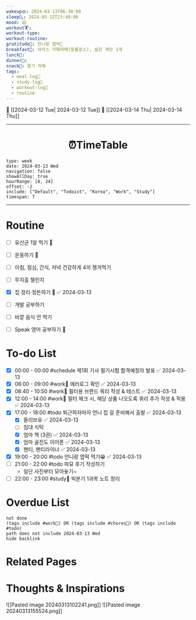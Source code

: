 ```yaml
---
wakeup🌞: 2024-03-13T06:30:00
sleep🌜: 2024-03-12T23:40:00
mood: 😄
workout🏋️: 
workout-type: 
workout-routine: 
gratitude🙏: 언니랑 엽떡🍲
breakfast🍳: 아이스 카페라떼(알룰로스), 삶은 계란 1개
lunch🍚: 
dinner🥗: 
snack🍬: 딸기 라떼
tags:
  - meal-log📝
  - study-log📓
  - workout-log💪
  - routine
---
```


🔺 [[2024-03-12 Tue| 2024-03-12 Tue]]
🔻 [[2024-03-14 Thu| 2024-03-14 Thu]]
___
<h1> <center>⏰TimeTable </center> </h1>

```gEvent
type: week
date: 2024-03-13 Wed
navigation: false
showAllDay: true
hourRange: [8, 24]
offset: -2
include: ["Default", "Todoist", "Korea", "Work", "Study"]
timespan: 7
```

--- 


# Routine 

- [ ] 유산균 1알 먹기 🔼 
- [ ] 운동하기 🔼
- [ ] 아침, 점심, 간식, 저녁 건강하게 4끼 챙겨먹기
- [ ] 무지출 챌린지 
- [x] 집 정리·정돈하기 🔼 ✅ 2024-03-13
- [ ] 개발 공부하기
- [ ] 바깥 음식 안 먹기 
- [ ] Speak 영어 공부하기 🔼 


# To-do List

- [x] 00:00 - 00:00 #schedule 제1회 기사 필기시험 합격예정자 발표 ✅ 2024-03-13
- [x] 08:00 - 09:00 #work💼 에러로그 확인 ✅ 2024-03-13
- [x] 08:40 - 10:50 #work💼 필터용 브랜드 쿼리 작성 & 테스트 ✅ 2024-03-13
- [x] 12:00 - 14:00 #work💼 필터 체크 시, 해당 상품 나오도록 쿼리 추가 작성 & 적용 ✅ 2024-03-13
- [x] 17:00 - 18:00 #todo 퇴근하자마자 언니 집 갈 준비해서 출발 ✅ 2024-03-13
	- [x] 올리브유 ✅ 2024-03-13
	- [ ] 침대 식탁
	- [x] 엄마 책 (3권) ✅ 2024-03-13
	- [x] 엄마 골전도 이어폰 ✅ 2024-03-13
	- [x] 팬티, 팬티라이너 ✅ 2024-03-13
- [x] 19:00 - 20:00 #todo 언니랑 엽떡 먹기😁 ✅ 2024-03-13
- [ ] 21:00 - 22:00 #todo 파묘 후기 작성하기
	- 일단 사진부터 모아놓기~
- [ ] 22:00 - 23:00 #study📓 빅분기 1과목 노트 정리

# Overdue List
```tasks
not done
(tags include #work💼) OR (tags include #chores🧺) OR (tags include #todo)
path does not include 2024-03-13 Wed
hide backlink
```

# Related Pages



# Thoughts & Inspirations

![[Pasted image 20240313102241.png]]
![[Pasted image 20240313155524.png]]